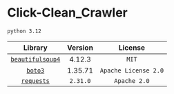 # Click-Clean_Crawler

`python 3.12`

| Library | Version | License | 
|:---:|:---:|:---:|
| [`beautifulsoup4`](https://www.crummy.com/software/BeautifulSoup/) | 4.12.3 | `MIT` |
| [`boto3`](https://github.com/boto/boto3) | 1.35.71 | `Apache License 2.0` |
| [`requests`](https://requests.readthedocs.io/en/latest/) | `2.31.0` | `Apache 2.0` |